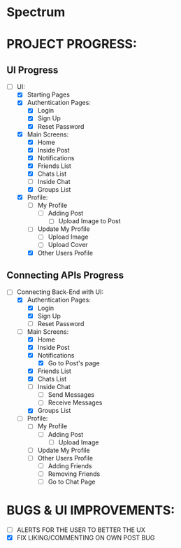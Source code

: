 # Spectrum

PROJECT PROGRESS:
======

UI Progress
------
- [ ] UI:
  - [x] Starting Pages
  - [x] Authentication Pages:
    - [x] Login
    - [x] Sign Up
    - [x] Reset Password
  - [x] Main Screens:
    - [x] Home
    - [x] Inside Post
    - [x] Notifications
    - [x] Friends List
    - [x] Chats List
    - [ ] Inside Chat
    - [x] Groups List
  - [x] Profile:
    - [ ] My Profile
        - [ ] Adding Post
          - [ ] Upload Image to Post
    - [ ] Update My Profile
        - [ ] Upload Image
        - [ ] Upload Cover
    - [x] Other Users Profile

Connecting APIs Progress
------
- [ ] Connecting Back-End with UI:
    - [x] Authentication Pages:
      - [x] Login
      - [x] Sign Up
      - [ ] Reset Password
    - [ ] Main Screens:
      - [x] Home
      - [x] Inside Post
      - [x] Notifications
        - [x] Go to Post's page 
      - [x] Friends List
      - [x] Chats List
      - [ ] Inside Chat
        - [ ] Send Messages
        - [ ] Receive Messages
      - [x] Groups List
    - [ ] Profile:
      - [ ] My Profile
        - [ ] Adding Post
          - [ ] Upload Image
      - [ ] Update My Profile
      - [ ] Other Users Profile
        - [ ] Adding Friends
        - [ ] Removing Friends
        - [ ] Go to Chat Page

BUGS & UI IMPROVEMENTS:
===============
- [ ] ALERTS FOR THE USER TO BETTER THE UX
- [x] FIX LIKING/COMMENTING ON OWN POST BUG
